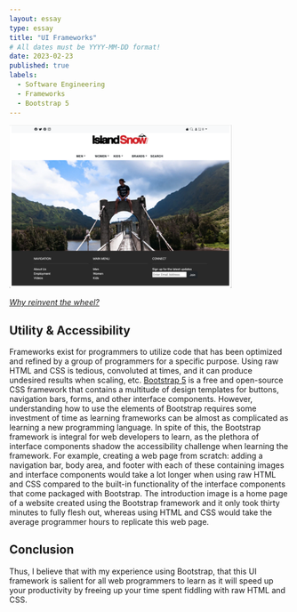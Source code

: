 ```yaml
---
layout: essay
type: essay
title: "UI Frameworks"
# All dates must be YYYY-MM-DD format!
date: 2023-02-23
published: true
labels:
  - Software Engineering
  - Frameworks
  - Bootstrap 5
---
```


<img width="400px" class="rounded float-start pe-4" src="../img/uiframework/islandsnow.PNG">

*[Why reinvent the wheel?](https://en.wikipedia.org/wiki/Reinventing_the_wheel)*

## Utility & Accessibility

Frameworks exist for programmers to utilize code that has been optimized and refined by a group of programmers for a specific purpose. Using raw HTML and CSS is tedious, convoluted at times, and it can produce undesired results when scaling, etc. [Bootstrap 5](https://getbootstrap.com/docs/5.0/getting-started/introduction/) is a free and open-source CSS framework that contains a multitude of design templates for buttons, navigation bars, forms, and other interface components. However, understanding how to use the elements of Bootstrap requires some investment of time as learning frameworks can be almost as complicated as learning a new programming language. In spite of this, the Bootstrap framework is integral for web developers to learn, as the plethora of interface components shadow the accessibility challenge when learning the framework. For example, creating a web page from scratch: adding a navigation bar, body area, and footer with each of these containing images and interface components would take a lot longer when using raw HTML and CSS compared to the built-in functionality of the interface components that come packaged with Bootstrap. The introduction image is a home page of a website created using the Bootstrap framework and it only took thirty minutes to fully flesh out, whereas using HTML and CSS would take the average programmer hours to replicate this web page.

## Conclusion

Thus, I believe that with my experience using Bootstrap, that this UI framework is salient for all web programmers to learn as it will speed up your productivity by freeing up your time spent fiddling with raw HTML and CSS.
